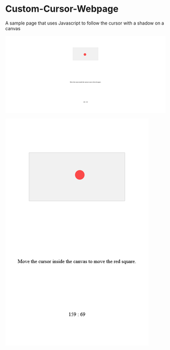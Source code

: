 # Custom-Cursor-Webpage
A sample page that uses Javascript to follow the cursor with a shadow on a canvas

![Screenshot of site](/imgs/CustomCursor.png)

![Screenshot as seen in portrait on mobile](/imgs/CustomCursorPortrait.png)
